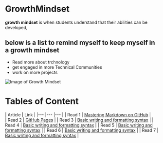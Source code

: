 # GrowthMindset
**growth mindset** is when students understand that their abilities can be developed,

## below is a list to remind myself to keep myself in a growth mindset

- Read more about trchnology
- get engaged in more Technical Communities 
- work on more projects

![Image of Growth Mindset](https://www.muhlsdk12.org/cms/lib/PA01916549/Centricity/Domain/225/growth%20mindset.JPG)


# Tables of Content



|  Article 	|   Link	|
|---	|---	|---	|
|   Read 1	|   [Mastering Markdown on GitHub](https://motasemodeh.github.io/reading-notes/README1)	|   	
|   Read 2	|   [GitHub Pages](https://motasemodeh.github.io/reading-notes/README2)	| 
|   Read 3	|   [Basic writing and formatting syntax](https://motasemodeh.github.io/reading-notes/README3)	|
|   Read 4	|   [Basic writing and formatting syntax](https://motasemodeh.github.io/reading-notes/README4)	|
|   Read 5	|   [Basic writing and formatting syntax](https://motasemodeh.github.io/reading-notes/README5)	|
|   Read 6	|   [Basic writing and formatting syntax](https://motasemodeh.github.io/reading-notes/README6)	|
|   Read 7	|   [Basic writing and formatting syntax](https://motasemodeh.github.io/reading-notes/README7)	|  